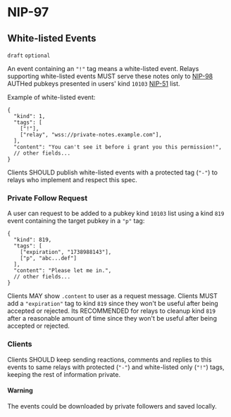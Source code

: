 NIP-97
======

White-listed Events
-------------------

`draft` `optional`


An event containing an `"!"` tag means a white-listed event. Relays supporting white-listed events MUST serve these notes only to [NIP-98](98.md) AUTHed pubkeys presented in users' kind `10103` [NIP-51](51.md) list.

Example of white-listed event:

```jsonc
{
  "kind": 1,
  "tags": [
    ["!"],
    ["relay", "wss://private-notes.example.com"],
  ],
  "content": "You can't see it before i grant you this permission!",
  // other fields...
}
```

Clients SHOULD publish white-listed events with a protected tag (`"-"`) to relays who implement and respect this spec.

### Private Follow Request

A user can request to be added to a pubkey kind `10103` list using a kind `819` event containing the target pubkey in a `"p"` tag:

```jsonc
{
  "kind": 819,
  "tags": [
    ["expiration", "1738988143"],
    ["p", "abc...def"]
  ],
  "content": "Please let me in.",
  // other fields...
}
```

Clients MAY show `.content` to user as a request message.
Clients MUST add a `"expiration"` tag to kind `819` since they won't be useful after being accepted or rejected.
Its RECOMMENDED for relays to cleanup kind `819` after a reasonable amount of time since they won't be useful after being accepted or rejected.

### Clients

Clients SHOULD keep sending reactions, comments and replies to this events to same relays with protected (`"-"`) and white-listed only (`"!"`) tags, keeping the rest of information private.

#### Warning

The events could be downloaded by private followers and saved locally.
